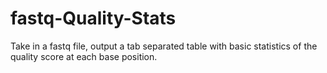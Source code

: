 # fastq-Quality-Stats
Take in a fastq file, output a tab separated table with basic statistics of the quality score at each base position.
